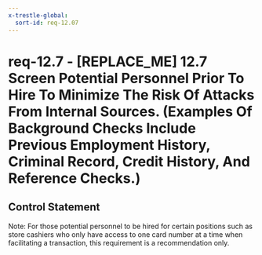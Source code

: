 ```yaml
---
x-trestle-global:
  sort-id: req-12.07
---
```


# req-12.7 - \[REPLACE_ME\] 12.7 Screen Potential Personnel Prior To Hire To Minimize The Risk Of Attacks From Internal Sources. (Examples Of Background Checks Include Previous Employment History, Criminal Record, Credit History, And Reference Checks.)

## Control Statement

Note: For those potential personnel to be hired for certain positions such as store cashiers who only have access to one card number at a time when facilitating a transaction, this requirement is a recommendation only.
